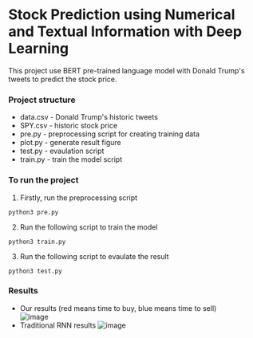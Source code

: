 # Stock Prediction using Numerical and Textual Information with Deep Learning
This project use BERT pre-trained language model with Donald Trump's tweets to predict the stock price.

### Project structure
- data.csv - Donald Trump's historic tweets
- SPY.csv - historic stock price
- pre.py - preprocessing script for creating training data
- plot.py - generate result figure
- test.py - evaulation script
- train.py - train the model script

### To run the project
1. Firstly, run the preprocessing script
```
python3 pre.py
```
2. Run the following script to train the model
```
python3 train.py
```
3. Run the following script to evaulate the result
```
python3 test.py
```

### Results
- Our results (red means time to buy, blue means time to sell)   
![image](https://lh5.googleusercontent.com/v47PP4uQy-09cvRdhcGsOAQM65bhKP2Lu_TTW-djvn8vhrZkyrzQHe2Rsr7Qpt5IiK_jJgvz6B9AN-D6Vsdv2yHcE_u2gc0ePWFDKDJLhNyNJSsgpPE0kyn134cvt4UuQE3z7xTLVngXXrHU0jPsvQ)
- Traditional RNN results
![image](https://lh4.googleusercontent.com/_aZaAqNmWGrObDSUEKpI71YN1YE0CQ2jCei7XJNFOZasr8yIdEFf_QnxWxAvcnkhwzG03CshExwkmcKtIUXZ4fzN5EyDpFEiunTjojbjsTHBwWuEU6wkm3MK-8tJ3IgZdGQ3UzAQ0M0YOjODs9qCUw)